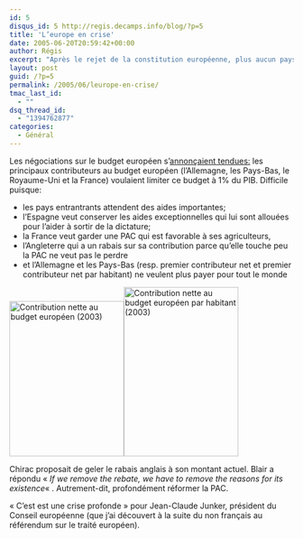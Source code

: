 ```yaml
---
id: 5
disqus_id: 5 http://regis.decamps.info/blog/?p=5
title: 'L’europe en crise'
date: 2005-06-20T20:59:42+00:00
author: Régis
excerpt: "Après le rejet de la constitution européenne, plus aucun pays n'est prêt à payer pour le budget européen..."
layout: post
guid: /?p=5
permalink: /2005/06/leurope-en-crise/
tmac_last_id:
  - ""
dsq_thread_id:
  - "1394762877"
categories:
  - Général
---
```

Les négociations sur le budget européen s’[annonçaient tendues:](http://www.lemonde.fr/web/article/0,1-0@2-631760,36-654775@51-628820,0.html) les principaux contributeurs au budget européen (l’Allemagne, les Pays-Bas, le Royaume-Uni et la France) voulaient limiter ce budget à 1% du PIB. Difficile puisque:

  * les pays entrantrants attendent des aides importantes;
  * l’Espagne veut conserver les aides exceptionnelles qui lui sont allouées pour l’aider à sortir de la dictature;
  * la France veut garder une PAC qui est favorable à ses agriculteurs,
  * l’Angleterre qui a un rabais sur sa contribution parce qu’elle touche peu la PAC ne veut pas le perdre
  * et l’Allemagne et les Pays-Bas (resp. premier contributeur net et premier contributeur net par habitant) ne veulent plus payer pour tout le monde 

<a onblur="try {parent.deselectBloggerImageGracefully();} catch(e) {}" href="http://photos1.blogger.com/blogger/5983/1226/1600/bbc_4064550%200_net_givers_europe.gif"><img src="http://photos1.blogger.com/blogger/5983/1226/320/bbc_4064550%200_net_givers_europe.gif" border="0" alt="Contribution nette au budget européen (2003)" height="275" width="203" /></a><a onblur="try {parent.deselectBloggerImageGracefully();} catch(e) {}" href="http://photos1.blogger.com/blogger/5983/1226/1600/bbc_40624960_givers_and_takers_europe_per_capita.gif"><img src="http://photos1.blogger.com/blogger/5983/1226/320/bbc_40624960_givers_and_takers_europe_per_capita.gif" border="0" alt="Contribution nette au budget européen par habitant (2003)" height="300" width="203" /></a>

Chirac proposait de geler le rabais anglais à son montant actuel. Blair a répondu « _If we remove the rebate, we have to remove the reasons for its existence_« . Autrement-dit, profondément réformer la PAC.

« C’est est une crise profonde » pour Jean-Claude Junker, président du Conseil européenne (que j’ai découvert à la suite du non français au référendum sur le traité européen).
